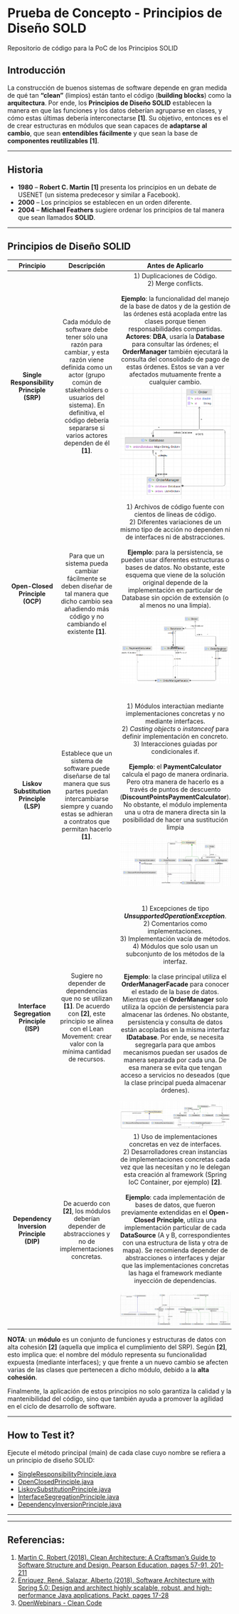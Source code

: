# Prueba de Concepto - Principios de Diseño SOLD
Repositorio de código para la PoC de los Principios SOLID

## Introducción

La construcción de buenos sistemas de software depende en gran medida de qué tan **“clean”** (limpios) están tanto el código (**building blocks**) como la **arquitectura**. 
Por ende, los **Principios de Diseño SOLID** establecen la manera en que las funciones y los datos deberían agruparse en clases, y cómo estas últimas debería interconectarse **[1]**. 
Su objetivo, entonces es el de crear estructuras en módulos que sean capaces de **adaptarse al cambio**, que sean **entendibles fácilmente** y que sean la base de **componentes reutilizables** **[1]**.

******

## Historia

- **1980** – **Robert C. Martin** **[1]** presenta los principios en un debate de USENET (un sistema predecesor y similar a Facebook).
- **2000** – Los principios se establecen en un orden diferente.
- **2004** – **Michael Feathers** sugiere ordenar los principios de tal manera que sean llamados **SOLID**.

******

## Principios de Diseño SOLID

|                 Principio                 |                                                                                                                     Descripción                                                                                                                      |                                                                                                                                                                                                                                                                                                                                                                                                                                             Antes de Aplicarlo                                                                                                                                                                                                                                                                                                                                                                                                                                             |                                                                                                                                                                                                                                                                     Después de aplicarlo                                                                                                                                                                                                                                                                      |
|:-----------------------------------------:|:----------------------------------------------------------------------------------------------------------------------------------------------------------------------------------------------------------------------------------------------------:|:----------------------------------------------------------------------------------------------------------------------------------------------------------------------------------------------------------------------------------------------------------------------------------------------------------------------------------------------------------------------------------------------------------------------------------------------------------------------------------------------------------------------------------------------------------------------------------------------------------------------------------------------------------------------------------------------------------------------------------------------------------------------------------------------------------------------------------------------------------------------------------------------------------:|:-------------------------------------------------------------------------------------------------------------------------------------------------------------------------------------------------------------------------------------------------------------------------------------------------------------------------------------------------------------------------------------------------------------------------------------------------------------------------------------------------------------------------------------------------------------:|
| **Single Responsibility Principle (SRP)** | Cada módulo de software debe tener sólo una razón para cambiar, y esta razón viene definida como un actor (grupo común de stakeholders o usuarios del sistema). En definitiva, el código debería separarse si varios actores dependen de él **[1]**. |                                                                                                                                                          1) Duplicaciones de Código. <br/> 2) Merge conflicts.  <br/> <br/> **Ejemplo**: la funcionalidad del manejo de la base de datos y de la gestión de las órdenes está acoplada entre las clases porque tienen responsabilidades compartidas. **Actores**: **DBA**, usaría la **Database** para consultar las órdenes; el **OrderManager** también ejecutará la consulta del consolidado de pago de estas órdenes. Estos se van a ver afectados mutuamente frente a cualquier cambio. <br/>   ![SRP-Before.png](single-responsibility-principle%2Fsrc%2Fmain%2Fresources%2FSRP-Before.png)                                                                                                                                                           |                                                                                        1) DRY principle.  <br/>  2) Disminuyen merge conflicts. <br/> <br/> **Ejemplo**: los diferentes actores usarán diferentes clases para la ejecución de sus objetivos, con responsabilidades claras y definidas: **persister**, **register** y **payment calculator**. <br/> <br/>   ![SRP-After.png](single-responsibility-principle%2Fsrc%2Fmain%2Fresources%2FSRP-After.png)                                                                                         |
|      **Open-Closed Principle (OCP)**      |                                              Para que un sistema pueda cambiar fácilmente se deben diseñar de tal manera que dicho cambio sea añadiendo más código y no cambiando el existente **[1]**.                                              |                                                                                                                                                                          1) Archivos de código fuente con cientos de líneas de código. <br/>  2) Diferentes variaciones de un mismo tipo de acción no dependen ni de interfaces ni de abstracciones.  <br/> <br/> **Ejemplo**: para la persistencia, se pueden usar diferentes estructuras o bases de datos. No obstante, este esquema que viene de la solución original depende de la implementación en particular de Database sin opción de extensión (o al menos no una limpia). <br/><br/> ![OCP-Before.png](open-closed-principle%2Fsrc%2Fmain%2Fresources%2FOCP-Before.png)                                                                                                                                                                          |                                                                         1) Archivos de código más pequeños y con alta cohesión.  <br/>  2) Abstracciones e Interfaces soportando extensibilidad.  <br/> <br/> **Ejemplo**: a través de **IDatabase** se logra la extensión a dos opciones de bases de datos, sin afectar el contrato (métodos) de uso desde las otras clases del módulo. <br/><br/>  ![OCP-After.png](open-closed-principle%2Fsrc%2Fmain%2Fresources%2FOCP-After.png)                                                                         |
|  **Liskov Substitution Principle (LSP)**  |                                 Establece que un sistema de software puede diseñarse de tal manera que sus partes puedan intercambiarse siempre y cuando estas se adhieran a contratos que permitan hacerlo **[1]**.                                 |                                                                                                                            1) Módulos interactúan mediante implementaciones concretas y no mediante interfaces. <br/> 2) *Casting objects*  o *instanceof* para definir implementación en concreto. <br/> 3) Interacciones guiadas por condicionales if. <br/> <br/> **Ejemplo**: el **PaymentCalculator** calcula el pago de manera ordinaria. Pero otra manera de hacerlo es a través de puntos de descuento (**DiscountPointsPaymentCalculator**). No obstante, el módulo implementa una u otra de manera directa sin la posibilidad de hacer una sustitución limpia <br/> <br/>  ![LSP-Before.png](liskov-substitution-principle%2Fsrc%2Fmain%2Fresources%2FLSP-Before.png)                                                                                                                            | 1) Interfaces bien definidas para la comunicación inter-modular. <br/> 2) Inyección de dependencias para definición de implementaciones concretas.  <br/> <br/> **Ejemplo**: por ende, **PaymentCalculator** se vuelve una abstracción desde la cual extienden los dos métodos: **Ordinary** y **DiscountPoints**. De esta manera las otras clases del módulo usarán esta abstracción y podrán reemplazar de manera limpia una implementación con otra. <br/> <br/>  ![LSP-After.png](liskov-substitution-principle%2Fsrc%2Fmain%2Fresources%2FLSP-After.png) |
| **Interface Segregation Principle (ISP)** |                                Sugiere no depender de dependencias que no se utilizan **[1]**. De acuerdo con **[2]**, este principio se alinea con el Lean Movement: crear valor con la mínima cantidad de recursos.                                | 1) Excepciones de tipo ***UnsupportedOperationException***.  <br/> 2) Comentarios como implementaciones. <br/> 3) Implementación vacía de métodos. <br/> 4) Módulos que solo usan un subconjunto de los métodos de la interfaz.  <br/> <br/> **Ejemplo**: la clase principal utiliza el **OrderManagerFacade** para conocer el estado de la base de datos. Mientras que el **OrderManager** solo utiliza la opción de persistencia para almacenar las órdenes. No obstante, persistencia y consulta de datos están acopladas en la misma interfaz **IDatabase**. Por ende, se necesita segregarla para que ambos mecanismos puedan ser usados de manera separada por cada una. De esa manera se evita que tengan acceso a servicios no deseados (que la clase principal pueda almacenar órdenes). <br/> <br/> ![ISP-Before.png](interface-segregation-principle%2Fsrc%2Fmain%2Fresources%2FISP-Before.png) |            Interfaces definidas con los métodos justos que necesitan exponer.   <br/> <br/> **Ejemplo**: en este caso se segregó en **IDatabasePersister**, para que el **OrderManagerFacade** lo use en su **OrderRegister**. Y en el **IDatabaseRetriever**, que va a ser usado por la clase principal para averiguar el estado de la base de datos. De esta manera se segregan las responsabilidades y se evitan accesos no deseados. <br/> <br/>   ![ISP-After.png](interface-segregation-principle%2Fsrc%2Fmain%2Fresources%2FISP-After.png)             |
| **Dependency Inversion Principle (DIP)**  |                                                                      De acuerdo con **[2]**, los módulos deberían depender de abstracciones y no de implementaciones concretas.                                                                      |                                                      1) Uso de implementaciones concretas en vez de interfaces. <br/> 2) Desarrolladores crean instancias de implementaciones concretas cada vez que las necesitan y no le delegan esta creación al framework (Spring IoC Container, por ejemplo) **[2]**.   <br/> <br/> **Ejemplo**: cada implementación de bases de datos, que fueron previamente extendidas en el **Open-Closed Principle**, utiliza una implementación particular de cada **DataSource** (A y B, correspondientes con una estructura de lista y otra de mapa). Se recomienda depender de abstracciones o interfaces y dejar que las implementaciones concretas las haga el framework mediante inyección de dependencias. <br/> <br/>  ![DIP-Before.png](dependency-inversion-principle%2Fsrc%2Fmain%2Fresources%2FDIP-Before.png)                                                      |                            Los módulos hacen uso de las interfaces y dejan que el framework realice la inyección de dependencias acorde con la implementación en particular a utilizar.  <br/> <br/> **Ejemplo**: en este caso se crea la interfaz **IDataSource** para que cualquier tipo de **DataSource** sea **inyectado** por el framework (clase principal), en cada Database, de acuerdo con las reglas de negocio. <br/> <br/>  ![DIP-After.png](dependency-inversion-principle%2Fsrc%2Fmain%2Fresources%2FDIP-After.png)                             |

**NOTA**: un **módulo** es un conjunto de funciones y estructuras de datos con alta cohesión **[2]** (aquella que implica el cumplimiento del SRP). Según **[2]**, esto implica que: el nombre del módulo representa su funcionalidad expuesta (mediante interfaces); y que frente a un nuevo cambio se afecten varias de las clases que pertenecen a dicho módulo, debido a la **alta cohesión**.

Finalmente, la aplicación de estos principios no solo garantiza la calidad y la mantenibilidad del código, sino que también ayuda a promover la agilidad en el ciclo de desarrollo de software.

******

## How to Test it?
Ejecute el método principal (main) de cada clase cuyo nombre se refiera a un principio de diseño SOLID:
- [SingleResponsibilityPrinciple.java](single-responsibility-principle%2Fsrc%2Fmain%2Fjava%2Forg%2Farchitecture%2Fsolid%2Fprinciples%2Fpoc%2FSingleResponsibilityPrinciple.java)
- [OpenClosedPrinciple.java](open-closed-principle%2Fsrc%2Fmain%2Fjava%2Forg%2Farchitecture%2Fsolid%2Fprinciples%2Fpoc%2Focp%2FOpenClosedPrinciple.java)
- [LiskovSubstitutionPrinciple.java](liskov-substitution-principle%2Fsrc%2Fmain%2Fjava%2Forg%2Farchitecture%2Fsolid%2Fprinciples%2Fpoc%2Flsp%2FLiskovSubstitutionPrinciple.java)
- [InterfaceSegregationPrinciple.java](interface-segregation-principle%2Fsrc%2Fmain%2Fjava%2Forg%2Farchitecture%2Fsolid%2Fprinciples%2Fpoc%2Fisp%2FInterfaceSegregationPrinciple.java)
- [DependencyInversionPrinciple.java](dependency-inversion-principle%2Fsrc%2Fmain%2Fjava%2Forg%2Farchitecture%2Fsolid%2Fprinciples%2Fpoc%2Fdip%2FDependencyInversionPrinciple.java)

******
******

## Referencias:

1. [Martin C, Robert (2018). Clean Architecture: A Craftsman’s Guide to Software Structure and Design. Pearson Education, pages 57-91, 201-211](https://www.amazon.com/Clean-Architecture-Craftsmans-Software-Structure/dp/0134494164)
2. [Enriquez, René. Salazar, Alberto (2018). Software Architecture with Spring 5.0: Design and architect highly scalable, robust, and high-performance Java applications. Packt, pages 17-28](https://www.amazon.com/Software-Architecture-Spring-5-0-high-performance/dp/1788992997)
3. [OpenWebinars - Clean Code](https://openwebinars.net/academia/aprende/clean-code/2258/)